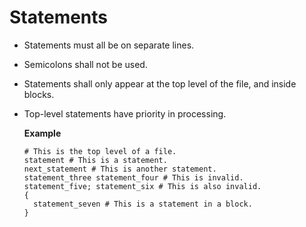 # Statements

- Statements must all be on separate lines.
- Semicolons shall not be used.
- Statements shall only appear at the top level of the file, and inside blocks.
- Top-level statements have priority in processing.

  **Example**

  ```redditlang
  # This is the top level of a file.
  statement # This is a statement.
  next_statement # This is another statement.
  statement_three statement_four # This is invalid.
  statement_five; statement_six # This is also invalid.
  {
    statement_seven # This is a statement in a block.
  }
  ```
